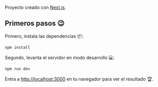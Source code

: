 Proyecto creado con [Next.js](https://nextjs.org/).

## Primeros pasos 😉

Primero, instala las dependencias 📦:

```bash
npm install
```

Segundo, levanta el servidor en modo desarrollo 💻:

```bash
npm run dev
```

Entra a [http://localhost:3000](http://localhost:3000) en tu navegador para ver el resultado 🏆.